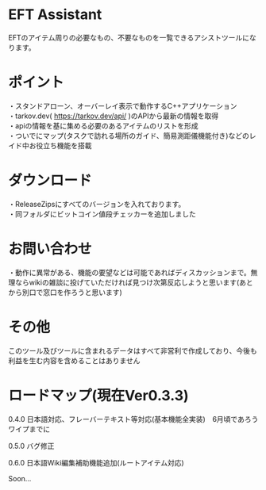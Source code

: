 # EFT Assistant

EFTのアイテム周りの必要なもの、不要なものを一覧できるアシストツールになります。<br>

# ポイント<br>
・スタンドアローン、オーバーレイ表示で動作するC++アプリケーション<br>
・tarkov.dev( https://tarkov.dev/api/ )のAPIから最新の情報を取得<br>
・apiの情報を基に集める必要のあるアイテムのリストを形成<br>
・ついでにマップ(タスクで訪れる場所のガイド、簡易測距儀機能付き)などのレイド中お役立ち機能を搭載

# ダウンロード<br>
・ReleaseZipsにすべてのバージョンを入れております。<br>
・同フォルダにビットコイン値段チェッカーを追加しました<br>

# お問い合わせ<br>
・動作に異常がある、機能の要望などは可能であればディスカッションまで。無理ならwikiの雑談に投げていただければ見つけ次第反応しようと思います(あとから別口で窓口を作ろうと思います)<br>

# その他<br>
このツール及びツールに含まれるデータはすべて非営利で作成しており、今後も利益を生む内容を含めることはありません<br>

# ロードマップ(現在Ver0.3.3)

0.4.0 日本語対応、フレーバーテキスト等対応(基本機能全実装)　6月頃であろうワイプまでに

0.5.0 バグ修正

0.6.0 日本語Wiki編集補助機能追加(ルートアイテム対応)

Soon...
